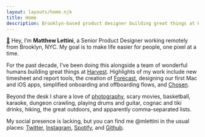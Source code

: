 ```yaml
---
layout: layouts/home.njk
title: Home
description: Brooklyn-based product designer building great things at Harvest.
---
```


[👋](mailto:mlettini@hey.com) Hey, I’m <strong>Matthew Lettini</strong>, a Senior Product Designer working remotely from Brooklyn, NYC. My goal is to make life easier for people, one pixel at a time.

For the past decade, I’ve been doing this alongside a team of wonderful humans building great things at [Harvest](https://getharvest.com). Highlights of my work include new timesheet and report tools, the creation of [Forecast](https://getharvest.com/forecast), designing our first Mac and iOS apps, simplified onboarding and offboarding flows, and [Chosen](https://github.com/harvesthq/chosen).

Beyond the desk I share a love of [photography](https://photos.matthewlettini.me), scary movies, basketball, karaoke, dungeon crawling, playing drums and guitar, cognac and tiki drinks, hiking, the great outdoors, and apparently comma-separated lists.

My social presence is lacking, but you can find me @mlettini in the usual places: [Twitter](https://twitter.com/mlettini), [Instagram](https://instagram.com/mlettini), [Spotify](https://open.spotify.com/user/mlettini), and [Github](https://github.com/mlettini).
